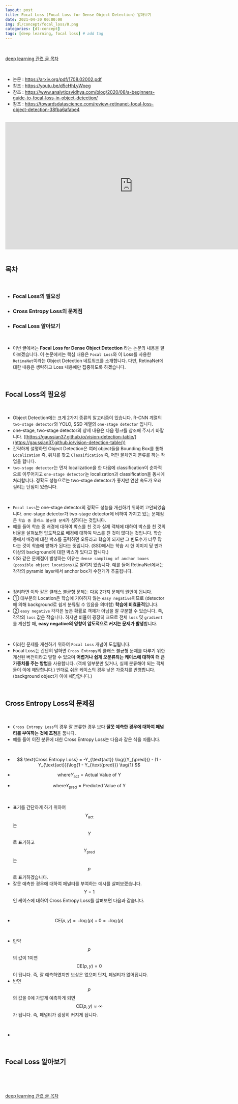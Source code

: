 ```yaml
---
layout: post
title: Focal Loss (Focal Loss for Dense Object Detection) 알아보기
date: 2021-04-30 00:00:00
img: dl/concept/focal_loss/0.png
categories: [dl-concept]
tags: [deep learning, focal loss] # add tag
---
```


<br>

[deep learning 관련 글 목차](https://gaussian37.github.io/dl-concept-table/)

<br>

- 논문 : https://arxiv.org/pdf/1708.02002.pdf
- 참조 : https://youtu.be/d5cHhLyWoeg
- 참조 : https://www.analyticsvidhya.com/blog/2020/08/a-beginners-guide-to-focal-loss-in-object-detection/
- 참조 : https://towardsdatascience.com/review-retinanet-focal-loss-object-detection-38fba6afabe4

<br>
<div style="text-align: center;">
    <iframe src="https://www.youtube.com/embed/44tlnmmt3h0" frameborder="0" allowfullscreen="true" width="800px" height="400px"> </iframe>
</div>

<br>

## **목차**

<br>

- ### Focal Loss의 필요성
- ### Cross Entropy Loss의 문제점
- ### Focal Loss 알아보기

<br>

- 이번 글에서는 **Focal Loss for Dense Object Detection** 라는 논문의 내용을 알아보겠습니다. 이 논문에서는 핵심 내용은 `Focal Loss`와 이 Loss를 사용한 `RetinaNet`이라는 Object Detection 네트워크를 소개합니다. 다만, RetinaNet에 대한 내용은 생략하고 Loss 내용에만 집중하도록 하겠습니다.

<br>

## **Focal Loss의 필요성**

<br>

- Object Detection에는 크게 2가지 종류의 알고리즘이 있습니다. R-CNN 계열의 `two-stage detector`와 YOLO, SSD 계열의 `one-stage detector` 입니다.
- one-stage, two-stage detector의 상세 내용은 다음 링크를 참조해 주시기 바랍니다. ([https://gaussian37.github.io/vision-detection-table/](https://gaussian37.github.io/vision-detection-table/))
- 간략하게 설명하면 Object Detection은 여러 object들을 Bounding Box를 통해 `Localization` 즉, 위치를 찾고 `Classification` 즉, 어떤 물체인지 분류를 하는 작업을 합니다. 
- `two-stage detector`는 먼저 localization을 한 다음에 classification이 순차적으로 이루어지고 `one-stage detector`는 localization과 classification을 동시에 처리합니다. 정확도 성능으로는 two-stage detector가 좋지만 연산 속도가 오래 걸리는 단점이 있습니다.

<br>

- `Focal Loss`는 one-stage detector의 정확도 성능을 개선하기 위하여 고안되었습니다. one-stage detector가 two-stage detector에 비하여 가지고 있는 문제점은 `학습 중 클래스 불균형 문제`가 심하다는 것입니다. 
- 예를 들어 학습 중 배경에 대하여 박스를 친 것과 실제 객체에 대하여 박스를 친 것의 비율을 살펴보면 압도적으로 배경에 대하여 박스를 친 것이 많다는 것입니다. 학습 중에서 배경에 대한 박스를 출력하면 오류라고 학습이 되지만 그 빈도수가 너무 많다는 것이 학습에 방해가 된다는 뜻입니다. (SSD에서는 학습 시 한 이미지 당 만개 이상의 background에 대한 박스가 있다고 합니다.)
- 이와 같은 문제점이 발생하는 이유는 `dense sampling of anchor boxes (possible object locations)`로 알려져 있습니다. 예를 들어 RetinaNet에서는 각각의 pyramid layer에서 anchor box가 수천개가 추출됩니다.

<br>

- 정리하면 이와 같은 클래스 불균형 문제는 다음 2가지 문제의 원인이 됩니다.
- ① 대부분의 Location은 학습에 기여하지 않는 `easy negative`이므로 (detector에 의해 background로 쉽게 분류될 수 있음을 의미함) **학습에 비효율적**입니다.
- ② `easy negative` 각각은 높은 확률로 객체가 아님을 잘 구분할 수 있습니다. 즉, 각각의 `loss` 값은 작습니다. 하지만 비율이 굉장히 크므로 전체 `loss` 및 `gradient`를 계산할 때, **easy negative의 영향이 압도적으로 커지는 문제가 발생**합니다.

<br>

- 이러한 문제를 개선하기 위하여 `Focal Loss` 개념이 도입됩니다.
- Focal Loss는 간단히 말하면 `Cross Entropy`의 클래스 불균형 문제를 다루기 위한 개선된 버전이라고 말할 수 있으며 **어렵거나 쉽게 오분류되는 케이스에 대하여 더 큰 가중치를 주는 방법**을 사용합니다. (객체 일부분만 있거나, 실제 분류해야 되는 객체들이 이에 해당합니다.) 반대로 쉬운 케이스의 경우 낮은 가중치를 반영합니다. (background object가 이에 해당합니다.)

<br>

## **Cross Entropy Loss의 문제점**

<br>

- `Cross Entropy Loss`의 경우 잘 분류한 경우 보다 **잘못 예측한 경우에 대하여 페널티를 부여하는 것에 초점**을 둡니다.
- 예를 들어 이진 분류에 대한 Cross Entropy Loss는 다음과 같은 식을 따릅니다.

<br>

- $$ \text{Cross Entropy Loss} = -Y_{\text{act}} \log{(Y_{\pred})} - (1 - Y_{\text{act}})\log{1 - Y_{\text{pred}}} \tag{1} $$ 

- $$ \text{where} Y_{\text{act}} = \text{Actual Value of Y} $$

- $$ \text{where} Y_{\text{pred}} = \text{Predicted Value of Y} $$

<br>

- 표기를 간단하게 하기 위하여 $$  Y_{\text{act}} $$ 는 $$ Y $$ 로 표기하고 $$  Y_{\text{pred}} $$ 는 $$ p $$ 로 표기하겠습니다.
- 잘못 예측한 경우에 대하여 페널티를 부여하는 예시를 살펴보겠습니다. $$ Y = 1 $$ 인 케이스에 대하여 Cross Entropy Loss를 살펴보면 다음과 같습니다.

<br>

- $$ \text{CE}(p, y) = -\log{(p)} + 0 = -\log{(p)} \tag{2} $$

<br>

- 만약 $$ p $$ 의 값이 1이면 $$ \text{CE}(p, y) = 0 $$ 이 됩니다. 즉, 잘 예측하였지만 보상은 없으며 단지, 페널티가 없어집니다.
- 반면 $$ p $$ 의 값을 0에 가깝게 예측하게 되면 $$ \text{CE}(p, y) \approx \infty $$ 가 됩니다. 즉, 페널티가 굉장히 커지게 됩니다.

<br>

- 



<br>

## **Focal Loss 알아보기**

<br>


<br>





<br>

[deep learning 관련 글 목차](https://gaussian37.github.io/dl-concept-table/)

<br>
